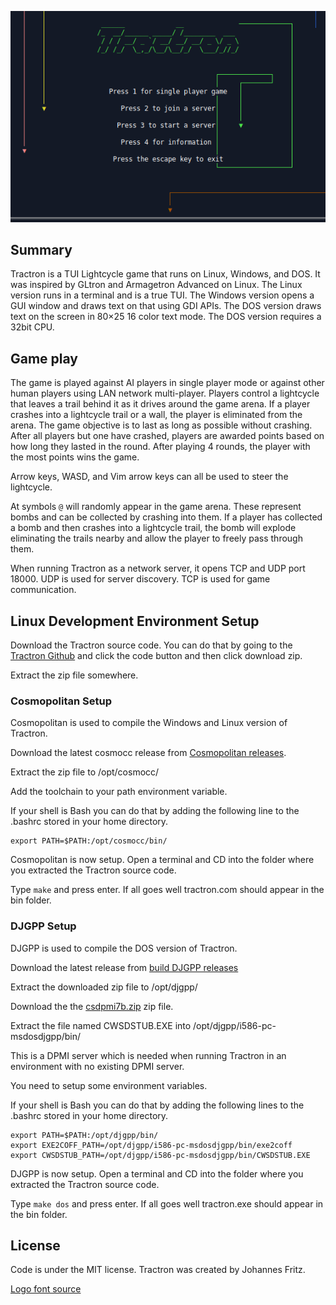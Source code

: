 ![Screenshot](screenshot.png)


## Summary

Tractron is a TUI Lightcycle game that runs on Linux, Windows, and DOS. It was inspired by GLtron and Armagetron Advanced on Linux. The Linux version runs in a terminal and is a true TUI. The Windows version opens a GUI window and draws text on that using GDI APIs. The DOS version draws text on the screen in 80×25 16 color text mode. The DOS version requires a 32bit CPU.



## Game play

The game is played against AI players in single player mode or against other human players using LAN network multi-player. Players control a lightcycle that leaves a trail behind it as it drives around the game arena. If a player crashes into a lightcycle trail or a wall, the player is eliminated from the arena. The game objective is to last as long as possible without crashing. After all players but one have crashed, players are awarded points based on how long they lasted in the round. After playing 4 rounds, the player with the most points wins the game.


Arrow keys, WASD, and Vim arrow keys can all be used to steer the lightcycle.


At symbols `@` will randomly appear in the game arena. These represent bombs and can be collected by crashing into them. If a player has collected a bomb and then crashes into a lightcycle trail, the bomb will explode eliminating the trails nearby and allow the player to freely pass through them.


When running Tractron as a network server, it opens TCP and UDP port 18000. UDP is used for server discovery. TCP is used for game communication.



## Linux Development Environment Setup

Download the Tractron source code. You can do that by going to the [Tractron Github](https://github.com/MrRar/tractron) and click the code button and then click download zip.

Extract the zip file somewhere.



### Cosmopolitan Setup

Cosmopolitan is used to compile the Windows and Linux version of Tractron.

Download the latest cosmocc release from [Cosmopolitan releases](https://github.com/jart/cosmopolitan/releases).

Extract the zip file to /opt/cosmocc/

Add the toolchain to your path environment variable.

If your shell is Bash you can do that by adding the following line to the .bashrc stored in your home directory.

```
export PATH=$PATH:/opt/cosmocc/bin/
```

Cosmopolitan is now setup. Open a terminal and CD into the folder where you extracted the Tractron source code.

Type `make` and press enter. If all goes well tractron.com should appear in the bin folder.



### DJGPP Setup

DJGPP is used to compile the DOS version of Tractron.

Download the latest release from [build DJGPP releases](https://github.com/andrewwutw/build-djgpp/releases)

Extract the downloaded zip file to /opt/djgpp/

Download the the [csdpmi7b.zip](http://www.delorie.com/pub/djgpp/current/v2misc/csdpmi7b.zip) zip file.

Extract the file named CWSDSTUB.EXE into /opt/djgpp/i586-pc-msdosdjgpp/bin/

This is a DPMI server which is needed when running Tractron in an environment with no existing DPMI server.

You need to setup some environment variables.

If your shell is Bash you can do that by adding the following lines to the .bashrc stored in your home directory.

```
export PATH=$PATH:/opt/djgpp/bin/
export EXE2COFF_PATH=/opt/djgpp/i586-pc-msdosdjgpp/bin/exe2coff
export CWSDSTUB_PATH=/opt/djgpp/i586-pc-msdosdjgpp/bin/CWSDSTUB.EXE
```
DJGPP is now setup. Open a terminal and CD into the folder where you extracted the Tractron source code.

Type `make dos` and press enter. If all goes well tractron.exe should appear in the bin folder.



## License

Code is under the MIT license. Tractron was created by Johannes Fritz.

[Logo font source](http://patorjk.com/software/taag/#p=display&f=Small%20Slant&t=Tractron)
